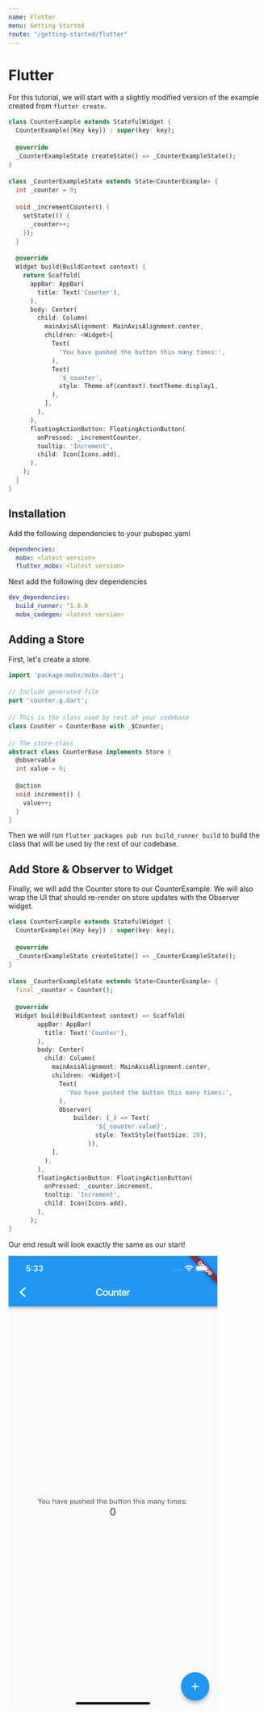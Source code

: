```yaml
---
name: Flutter
menu: Getting Started
route: "/getting-started/flutter"
---
```


# Flutter

For this tutorial, we will start with a slightly modified version of the example created from `flutter create`.

```dart
class CounterExample extends StatefulWidget {
  CounterExample({Key key}) : super(key: key);

  @override
  _CounterExampleState createState() => _CounterExampleState();
}

class _CounterExampleState extends State<CounterExample> {
  int _counter = 0;

  void _incrementCounter() {
    setState(() {
      _counter++;
    });
  }

  @override
  Widget build(BuildContext context) {
    return Scaffold(
      appBar: AppBar(
        title: Text('Counter'),
      ),
      body: Center(
        child: Column(
          mainAxisAlignment: MainAxisAlignment.center,
          children: <Widget>[
            Text(
              'You have pushed the button this many times:',
            ),
            Text(
              '$_counter',
              style: Theme.of(context).textTheme.display1,
            ),
          ],
        ),
      ),
      floatingActionButton: FloatingActionButton(
        onPressed: _incrementCounter,
        tooltip: 'Increment',
        child: Icon(Icons.add),
      ),
    );
  }
}

```

## Installation

Add the following dependencies to your pubspec.yaml

```yaml
dependencies:
  mobx: <latest version>
  flutter_mobx: <latest version>
```

Next add the following dev dependencies

```yaml
dev_dependencies:
  build_runner: ^1.0.0
  mobx_codegen: <latest version>
```

## Adding a Store

First, let's create a store.

```dart
import 'package:mobx/mobx.dart';

// Include generated file
part 'counter.g.dart';

// This is the class used by rest of your codebase
class Counter = CounterBase with _$Counter;

// The store-class
abstract class CounterBase implements Store {
  @observable
  int value = 0;

  @action
  void increment() {
    value++;
  }
}
```

Then we will run `flutter packages pub run build_runner build` to build the class that will be used by the rest of our codebase.

## Add Store & Observer to Widget

Finally, we will add the Counter store to our CounterExample. We will also wrap the UI that should re-render on store updates with the Observer widget.

```dart
class CounterExample extends StatefulWidget {
  CounterExample({Key key}) : super(key: key);

  @override
  _CounterExampleState createState() => _CounterExampleState();
}

class _CounterExampleState extends State<CounterExample> {
  final _counter = Counter();

  @override
  Widget build(BuildContext context) => Scaffold(
        appBar: AppBar(
          title: Text('Counter'),
        ),
        body: Center(
          child: Column(
            mainAxisAlignment: MainAxisAlignment.center,
            children: <Widget>[
              Text(
                'You have pushed the button this many times:',
              ),
              Observer(
                  builder: (_) => Text(
                        '${_counter.value}',
                        style: TextStyle(fontSize: 20),
                      )),
            ],
          ),
        ),
        floatingActionButton: FloatingActionButton(
          onPressed: _counter.increment,
          tooltip: 'Increment',
          child: Icon(Icons.add),
        ),
      );
}
```

Our end result will look exactly the same as our start!

![end_result.png](end_result.png)

